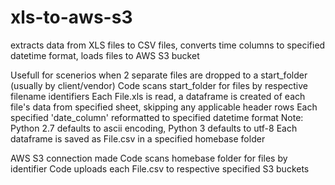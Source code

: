 # xls-to-aws-s3
extracts data from XLS files to CSV files, converts time columns to specified datetime format, loads files to AWS S3 bucket

Usefull for scenerios when 2 separate files are dropped to a start_folder (usually by client/vendor)
Code scans start_folder for files by respective filename identifiers
Each File.xls is read, a dataframe is created of each file's data from specified sheet, skipping any applicable header rows
Each specified 'date_column' reformatted to specified datetime format
Note: Python 2.7 defaults to ascii encoding, Python 3 defaults to utf-8
Each dataframe is saved as File.csv in a specified homebase folder

AWS S3 connection made
Code scans homebase folder for files by identifier
Code uploads each File.csv to respective specified S3 buckets
